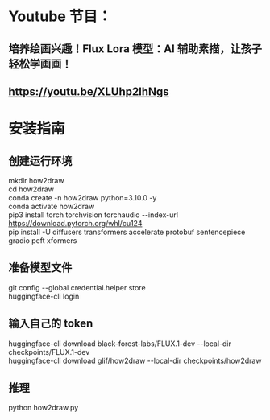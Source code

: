 # Youtube 节目：
## 培养绘画兴趣！Flux Lora 模型：AI 辅助素描，让孩子轻松学画画！
## https://youtu.be/XLUhp2lhNgs

# 安装指南


## 创建运行环境
mkdir how2draw  
cd how2draw  
conda create -n how2draw python=3.10.0 -y  
conda activate how2draw  
pip3 install torch torchvision torchaudio --index-url https://download.pytorch.org/whl/cu124  
pip install -U diffusers transformers accelerate protobuf sentencepiece gradio peft xformers  

## 准备模型文件
git config --global credential.helper store  
huggingface-cli login  
## 输入自己的 token

huggingface-cli download black-forest-labs/FLUX.1-dev --local-dir checkpoints/FLUX.1-dev  
huggingface-cli download glif/how2draw --local-dir checkpoints/how2draw  
## 推理 
python how2draw.py  







